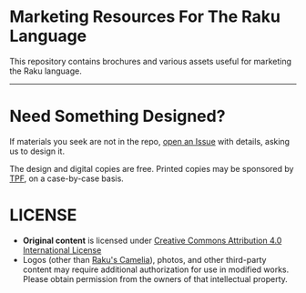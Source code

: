 # Marketing Resources For The Raku Language

This repository contains brochures and various assets useful for marketing
the Raku language.

--------

# Need Something Designed?

If materials you seek are not in the repo, [open an Issue](https://github.com/perl6/marketing/issues)
with details, asking us to design it.

The design and digital copies are free. Printed copies may be sponsored by
[TPF](http://www.perlfoundation.org/), on a case-by-case basis.


# LICENSE

* **Original content** is licensed under [Creative Commons Attribution 4.0 International License](https://creativecommons.org/licenses/by/4.0/)
* Logos (other than [Raku's Camelia](https://raw.githubusercontent.com/perl6/mu/master/misc/camelia.txt)),
    photos, and other third-party content may require additional authorization for use in modified works.
    Please obtain permission from the owners of that intellectual property.
